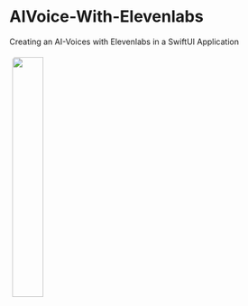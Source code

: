 # AIVoice-With-Elevenlabs
Creating an AI-Voices with Elevenlabs in a SwiftUI Application

<img src="https://user-images.githubusercontent.com/83090745/231431697-8f5ff7e3-45aa-4acc-9a58-fc44f1546f9a.jpeg" style="width:33%; padding:5px; border-radius: 10px;">
